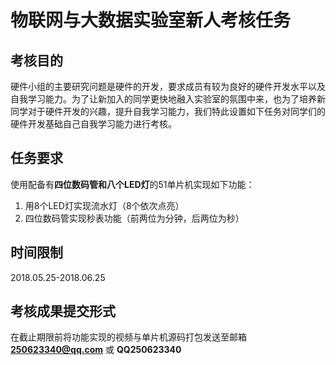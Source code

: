 # 物联网与大数据实验室新人考核任务
## 考核目的
硬件小组的主要研究问题是硬件的开发，要求成员有较为良好的硬件开发水平以及自我学习能力。为了让新加入的同学更快地融入实验室的氛围中来，也为了培养新同学对于硬件开发的兴趣，提升自我学习能力，我们特此设置如下任务对同学们的硬件开发基础自己自我学习能力进行考核。
## 任务要求
使用配备有**四位数码管和八个LED灯**的51单片机实现如下功能：
1. 用8个LED灯实现流水灯（8个依次点亮）
2. 四位数码管实现秒表功能（前两位为分钟，后两位为秒）

## 时间限制
2018.05.25-2018.06.25
## 考核成果提交形式
在截止期限前将功能实现的视频与单片机源码打包发送至邮箱 **250623340@qq.com** 或 **QQ250623340**
